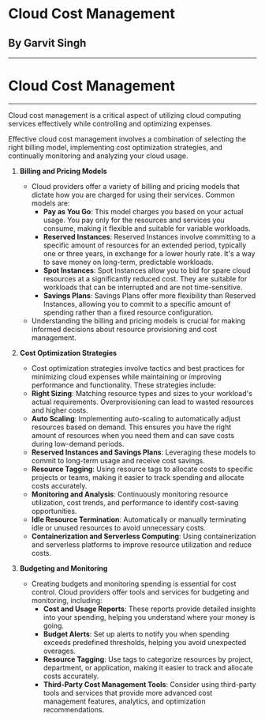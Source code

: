 # Cloud Cost Management
## By Garvit Singh

---
# **Cloud Cost Management**
---
Cloud cost management is a critical aspect of utilizing cloud computing services effectively while controlling and optimizing expenses.

Effective cloud cost management involves a combination of selecting the right billing model, implementing cost optimization strategies, and continually monitoring and analyzing your cloud usage.

1. **Billing and Pricing Models**
	- Cloud providers offer a variety of billing and pricing models that dictate how you are charged for using their services. Common models are:
		- **Pay as You Go**: This model charges you based on your actual usage. You pay only for the resources and services you consume, making it flexible and suitable for variable workloads.
		- **Reserved Instances**: Reserved Instances involve committing to a specific amount of resources for an extended period, typically one or three years, in exchange for a lower hourly rate. It's a way to save money on long-term, predictable workloads.
		- **Spot Instances**: Spot Instances allow you to bid for spare cloud resources at a significantly reduced cost. They are suitable for workloads that can be interrupted and are not time-sensitive.
		- **Savings Plans**: Savings Plans offer more flexibility than Reserved Instances, allowing you to commit to a specific amount of spending rather than a fixed resource configuration.
	- Understanding the billing and pricing models is crucial for making informed decisions about resource provisioning and cost management.

2. **Cost Optimization Strategies**
	- Cost optimization strategies involve tactics and best practices for minimizing cloud expenses while maintaining or improving performance and functionality. These strategies include:
	- **Right Sizing**: Matching resource types and sizes to your workload's actual requirements. Overprovisioning can lead to wasted resources and higher costs.
	- **Auto Scaling**: Implementing auto-scaling to automatically adjust resources based on demand. This ensures you have the right amount of resources when you need them and can save costs during low-demand periods.
	- **Reserved Instances and Savings Plans**: Leveraging these models to commit to long-term usage and receive cost savings.
	- **Resource Tagging**: Using resource tags to allocate costs to specific projects or teams, making it easier to track spending and allocate costs accurately.
	- **Monitoring and Analysis**: Continuously monitoring resource utilization, cost trends, and performance to identify cost-saving opportunities.
	- **Idle Resource Termination**: Automatically or manually terminating idle or unused resources to avoid unnecessary costs.
	- **Containerization and Serverless Computing**: Using containerization and serverless platforms to improve resource utilization and reduce costs.

3. **Budgeting and Monitoring**
	- Creating budgets and monitoring spending is essential for cost control. Cloud providers offer tools and services for budgeting and monitoring, including:
		- **Cost and Usage Reports**: These reports provide detailed insights into your spending, helping you understand where your money is going.
		- **Budget Alerts**: Set up alerts to notify you when spending exceeds predefined thresholds, helping you avoid unexpected overages.
		- **Resource Tagging**: Use tags to categorize resources by project, department, or application, making it easier to track and allocate costs accurately.
		- **Third-Party Cost Management Tools**: Consider using third-party tools and services that provide more advanced cost management features, analytics, and optimization recommendations.
